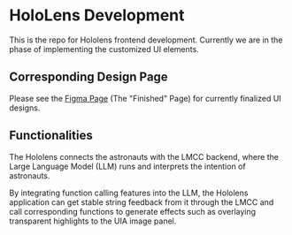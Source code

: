 # HoloLens Development

This is the repo for Hololens frontend development.
Currently we are in the phase of implementing the customized UI elements.

## Corresponding Design Page

Please see the [Figma Page](https://www.figma.com/file/NGrFzjsWmK2dyCw6ipIHWJ/NASA-SUITS-Design---HMD%26LMCC-UI?type=design&node-id=576%3A19798&mode=design&t=GsErGPNr55hmb5EC-1) (The "Finished" Page) for currently finalized UI designs.

## Functionalities

The Hololens connects the astronauts with the LMCC backend, where the Large Language Model (LLM) runs and interprets the intention of astronauts.

By integrating function calling features into the LLM, the Hololens application can get stable string feedback from it through the LMCC and call corresponding functions to generate effects such as overlaying transparent highlights to the UIA image panel.
